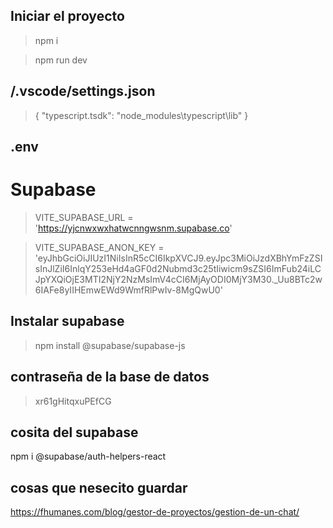 ## Iniciar el proyecto

  >npm i

  >npm run dev


## /.vscode/settings.json

  >{
  >    "typescript.tsdk": "node_modules\\typescript\\lib"
  >}


## .env
# Supabase
  >VITE_SUPABASE_URL = 'https://yjcnwxwxhatwcnngwsnm.supabase.co'

>VITE_SUPABASE_ANON_KEY = 'eyJhbGciOiJIUzI1NiIsInR5cCI6IkpXVCJ9.eyJpc3MiOiJzdXBhYmFzZSIsInJlZiI6InlqY253eHd4aGF0d2Nubmd3c25tIiwicm9sZSI6ImFub24iLCJpYXQiOjE3MTI2NjY2NzMsImV4cCI6MjAyODI0MjY3M30._Uu8BTc2w6IAFe8yIIHEmwEWd9WmfRlPwIv-8MgQwU0'

## Instalar supabase

  >npm install @supabase/supabase-js 
  ## contraseña de la base de datos
  >xr61gHitqxuPEfCG

 ## cosita del supabase
 npm i @supabase/auth-helpers-react
  ## cosas que nesecito guardar
  https://fhumanes.com/blog/gestor-de-proyectos/gestion-de-un-chat/